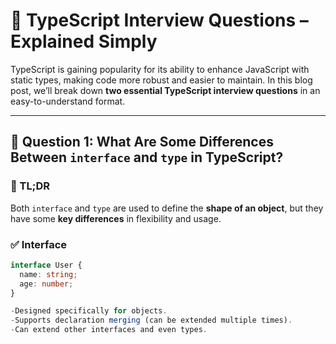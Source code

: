 # 🎯 TypeScript Interview Questions – Explained Simply

TypeScript is gaining popularity for its ability to enhance JavaScript with static types, making code more robust and easier to maintain. In this blog post, we’ll break down **two essential TypeScript interview questions** in an easy-to-understand format.

---

## 📘 Question 1: What Are Some Differences Between `interface` and `type` in TypeScript?

### 🧠 TL;DR
Both `interface` and `type` are used to define the **shape of an object**, but they have some **key differences** in flexibility and usage.

### ✅ Interface
```ts
interface User {
  name: string;
  age: number;
}

-Designed specifically for objects.
-Supports declaration merging (can be extended multiple times).
-Can extend other interfaces and even types.